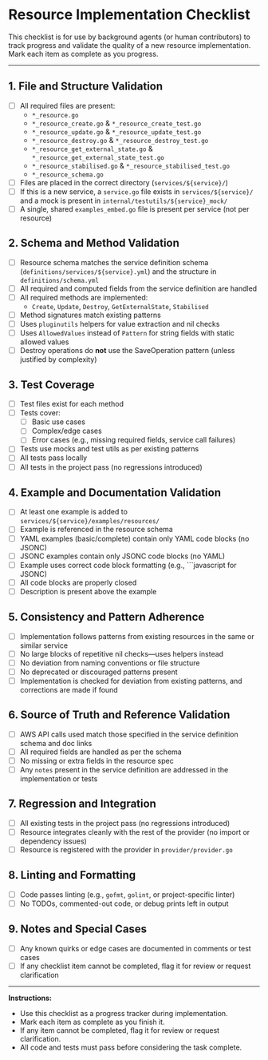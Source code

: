 # Resource Implementation Checklist

This checklist is for use by background agents (or human contributors) to track progress and validate the quality of a new resource implementation. Mark each item as complete as you progress.

---

## 1. File and Structure Validation
- [ ] All required files are present:
  - `*_resource.go`
  - `*_resource_create.go` & `*_resource_create_test.go`
  - `*_resource_update.go` & `*_resource_update_test.go`
  - `*_resource_destroy.go` & `*_resource_destroy_test.go`
  - `*_resource_get_external_state.go` & `*_resource_get_external_state_test.go`
  - `*_resource_stabilised.go` & `*_resource_stabilised_test.go`
  - `*_resource_schema.go`
- [ ] Files are placed in the correct directory (`services/${service}/`)
- [ ] If this is a new service, a `service.go` file exists in `services/${service}/` and a mock is present in `internal/testutils/${service}_mock/`
- [ ] A single, shared `examples_embed.go` file is present per service (not per resource)

## 2. Schema and Method Validation
- [ ] Resource schema matches the service definition schema (`definitions/services/${service}.yml`) and the structure in `definitions/schema.yml`
- [ ] All required and computed fields from the service definition are handled
- [ ] All required methods are implemented:
  - `Create`, `Update`, `Destroy`, `GetExternalState`, `Stabilised`
- [ ] Method signatures match existing patterns
- [ ] Uses `pluginutils` helpers for value extraction and nil checks
- [ ] Uses `AllowedValues` instead of `Pattern` for string fields with static allowed values
- [ ] Destroy operations do **not** use the SaveOperation pattern (unless justified by complexity)

## 3. Test Coverage
- [ ] Test files exist for each method
- [ ] Tests cover:
  - [ ] Basic use cases
  - [ ] Complex/edge cases
  - [ ] Error cases (e.g., missing required fields, service call failures)
- [ ] Tests use mocks and test utils as per existing patterns
- [ ] All tests pass locally
- [ ] All tests in the project pass (no regressions introduced)

## 4. Example and Documentation Validation
- [ ] At least one example is added to `services/${service}/examples/resources/`
- [ ] Example is referenced in the resource schema
- [ ] YAML examples (basic/complete) contain only YAML code blocks (no JSONC)
- [ ] JSONC examples contain only JSONC code blocks (no YAML)
- [ ] Example uses correct code block formatting (e.g., ```javascript for JSONC)
- [ ] All code blocks are properly closed
- [ ] Description is present above the example

## 5. Consistency and Pattern Adherence
- [ ] Implementation follows patterns from existing resources in the same or similar service
- [ ] No large blocks of repetitive nil checks—uses helpers instead
- [ ] No deviation from naming conventions or file structure
- [ ] No deprecated or discouraged patterns present
- [ ] Implementation is checked for deviation from existing patterns, and corrections are made if found

## 6. Source of Truth and Reference Validation
- [ ] AWS API calls used match those specified in the service definition schema and doc links
- [ ] All required fields are handled as per the schema
- [ ] No missing or extra fields in the resource spec
- [ ] Any `notes` present in the service definition are addressed in the implementation or tests

## 7. Regression and Integration
- [ ] All existing tests in the project pass (no regressions introduced)
- [ ] Resource integrates cleanly with the rest of the provider (no import or dependency issues)
- [ ] Resource is registered with the provider in `provider/provider.go`

## 8. Linting and Formatting
- [ ] Code passes linting (e.g., `gofmt`, `golint`, or project-specific linter)
- [ ] No TODOs, commented-out code, or debug prints left in output

## 9. Notes and Special Cases
- [ ] Any known quirks or edge cases are documented in comments or test cases
- [ ] If any checklist item cannot be completed, flag it for review or request clarification

---

**Instructions:**
- Use this checklist as a progress tracker during implementation.
- Mark each item as complete as you finish it.
- If any item cannot be completed, flag it for review or request clarification.
- All code and tests must pass before considering the task complete. 